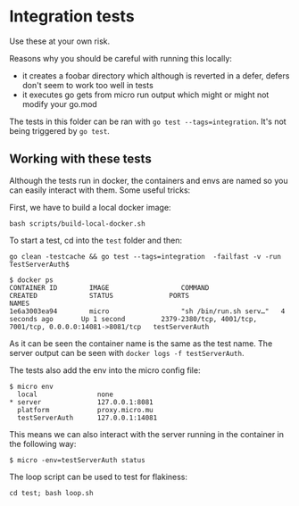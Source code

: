 # Integration tests

Use these at your own risk.

Reasons why you should be careful with running this locally:
* it creates a foobar directory which although is reverted in a defer, defers don't seem to work too well in tests
* it executes go gets from micro run output which might or might not modify your go.mod

The tests in this folder can be ran with `go test --tags=integration`.
It's not being triggered by `go test`.

## Working with these tests

Although the tests run in docker, the containers and envs are named so you can easily interact with them. Some useful tricks:

First, we have to build a local docker image:
```
bash scripts/build-local-docker.sh
```

To start a test, cd into the `test` folder and then:

```
go clean -testcache && go test --tags=integration  -failfast -v -run TestServerAuth$
```

```
$ docker ps
CONTAINER ID        IMAGE                  COMMAND                  CREATED             STATUS              PORTS                                                        NAMES
1e6a3003ea94        micro                  "sh /bin/run.sh serv…"   4 seconds ago       Up 1 second         2379-2380/tcp, 4001/tcp, 7001/tcp, 0.0.0.0:14081->8081/tcp   testServerAuth
```

As it can be seen the container name is the same as the test name.
The server output can be seen with `docker logs -f testServerAuth`.

The tests also add the env into the micro config file:

```
$ micro env
  local               none
* server              127.0.0.1:8081
  platform            proxy.micro.mu
  testServerAuth      127.0.0.1:14081
```

This means we can also interact with the server running in the container in the following way:

```
$ micro -env=testServerAuth status
```

The loop script can be used to test for flakiness:
```
cd test; bash loop.sh
```
